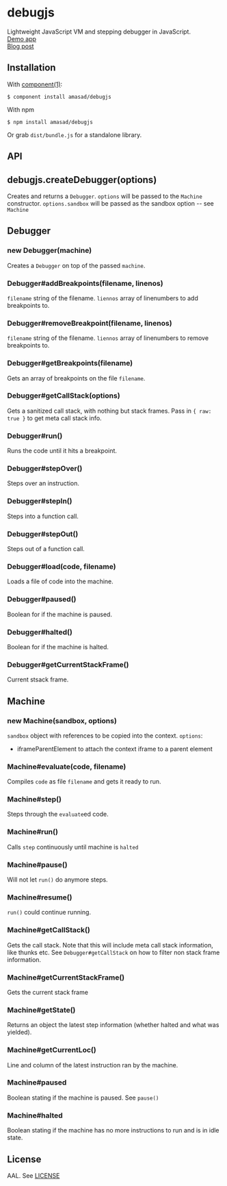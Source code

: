 # debugjs

  Lightweight JavaScript VM and stepping debugger in JavaScript.  
  [Demo app](http://debugjs.com/#example)  
  [Blog post](http://amasad.me/2014/01/06/building-an-in-browser-javascript-vm-and-debugger-using-generators/)  

## Installation

  With [component(1)](http://component.io):

    $ component install amasad/debugjs

  With npm

    $ npm install amasad/debugjs

  Or grab `dist/bundle.js` for a standalone library.

## API

## debugjs.createDebugger(options)

  Creates and returns a `Debugger`.
  `options` will be passed to the `Machine` constructor.
  `options.sandbox` will be passed as the sandbox option -- see `Machine`

## Debugger

### new Debugger(machine)

  Creates a `Debugger` on top of the passed `machine`.

### Debugger#addBreakpoints(filename, linenos)

  `filename` string of the filename.
  `liennos` array of linenumbers to add breakpoints to.

### Debugger#removeBreakpoint(filename, linenos)

  `filename` string of the filename.
  `liennos` array of linenumbers to remove breakpoints to.

### Debugger#getBreakpoints(filename)

  Gets an array of breakpoints on the file `filename`.

### Debugger#getCallStack(options)

  Gets a sanitized call stack, with nothing but stack frames. Pass in `{ raw: true }` to get meta call stack info.

### Debugger#run()

  Runs the code until it hits a breakpoint.

### Debugger#stepOver()

  Steps over an instruction.

### Debugger#stepIn()

  Steps into a function call.

### Debugger#stepOut()

  Steps out of a function call.

### Debugger#load(code, filename)

  Loads a file of code into the machine.

### Debugger#paused()

  Boolean for if the machine is paused.

### Debugger#halted()

  Boolean for if the machine is halted.

### Debugger#getCurrentStackFrame()

  Current stsack frame.

## Machine

### new Machine(sandbox, options)

  `sandbox` object with references to be copied into the context.
  `options`:

   * iframeParentElement to attach the context iframe to a parent element

### Machine#evaluate(code, filename)

  Compiles `code` as file `filename` and gets it ready to run.

### Machine#step()

  Steps through the `evaluate`ed code.

### Machine#run()

  Calls `step` continuously until machine is `halted`

### Machine#pause()

  Will not let `run()` do anymore steps.

### Machine#resume()

  `run()` could continue running.

### Machine#getCallStack()

  Gets the call stack. Note that this will include meta call stack information, like thunks etc.
  See `Debugger#getCallStack` on how to filter non stack frame information.

### Machine#getCurrentStackFrame()

  Gets the current stack frame

### Machine#getState()

  Returns an object the latest step information (whether halted and what was yielded).

### Machine#getCurrentLoc()

  Line and column of the latest instruction ran by the machine.

### Machine#paused

  Boolean stating if the machine is paused. See `pause()`

### Machine#halted

  Boolean stating if the machine has no more instructions to run and is in idle state.

## License

  AAL. See [LICENSE](https://github.com/amasad/debugjs/blob/master/LICENSE)
